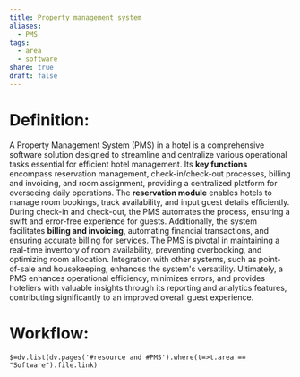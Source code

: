```yaml
---
title: Property management system
aliases:
  - PMS
tags:
  - area
  - software
share: true
draft: false
---
```


# Definition:
A Property Management System (PMS) in a hotel is a comprehensive software solution designed to streamline and centralize various operational tasks essential for efficient hotel management. Its **key functions** encompass reservation management, check-in/check-out processes, billing and invoicing, and room assignment, providing a centralized platform for overseeing daily operations. The **reservation module** enables hotels to manage room bookings, track availability, and input guest details efficiently. During check-in and check-out, the PMS automates the process, ensuring a swift and error-free experience for guests. Additionally, the system facilitates **billing and invoicing**, automating financial transactions, and ensuring accurate billing for services. The PMS is pivotal in maintaining a real-time inventory of room availability, preventing overbooking, and optimizing room allocation. Integration with other systems, such as point-of-sale and housekeeping, enhances the system's versatility. Ultimately, a PMS enhances operational efficiency, minimizes errors, and provides hoteliers with valuable insights through its reporting and analytics features, contributing significantly to an improved overall guest experience.

# Workflow:
`$=dv.list(dv.pages('#resource and #PMS').where(t=>t.area == "Software").file.link)`